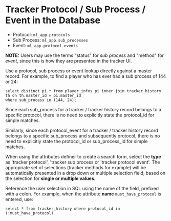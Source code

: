 # Tracker Protocol / Sub Process / Event in the Database

- Protocol: `ml_app.protocols`
- Sub Process: `ml_app.sub_processes`
- Event: `ml_app.protocol_events`

**NOTE:** Users may use the terms "status" for *sub process* and "method" for *event*, since this is how they are presented in the tracker UI.

Use a protocol, sub process or event lookup directly against a master record. For example, to find a player who has ever had a sub process of 144 or 24:

```
select distinct pi.* from player_infos pi inner join tracker_history th on th.master_id = pi.master_id
where sub_process in (144, 24);
```

Since each sub_process for a tracker / tracker history record belongs to a specific protocol, there is no need to explicitly state the protocol_id for simple matches.

Similarly, since each protocol_event for a tracker / tracker history record belongs to a specific sub_process and subsequently protocol, there is no need to explicitly state the protocol_id or sub_process_id for simple matches.

When using the attributes definer to create a search form, select the **type** as 'tracker protocol', 'tracker sub process or 'tracker protocol event'. The appropriate set of selections (tracker methods for example) will be automatically presented in a drop down or multiple selection field, based on the selection for **single or multiple values**.

Reference the user selection in SQL using the name of the field, prefixed with a colon. For example, when the attribute **name** `must_have_protocol` is entered, use:

```
select * from tracker_history where protocol_id in (:must_have_protocol)
```
